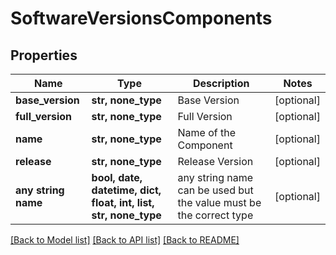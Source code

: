 # SoftwareVersionsComponents


## Properties
Name | Type | Description | Notes
------------ | ------------- | ------------- | -------------
**base_version** | **str, none_type** | Base Version | [optional] 
**full_version** | **str, none_type** | Full Version | [optional] 
**name** | **str, none_type** | Name of the Component | [optional] 
**release** | **str, none_type** | Release Version | [optional] 
**any string name** | **bool, date, datetime, dict, float, int, list, str, none_type** | any string name can be used but the value must be the correct type | [optional]

[[Back to Model list]](../README.md#documentation-for-models) [[Back to API list]](../README.md#documentation-for-api-endpoints) [[Back to README]](../README.md)


